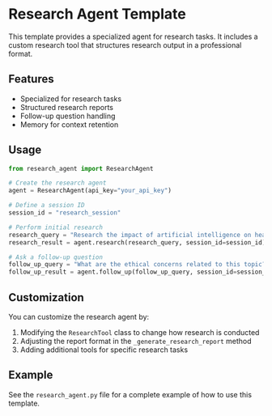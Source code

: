 # Research Agent Template

This template provides a specialized agent for research tasks. It includes a custom research tool that structures research output in a professional format.

## Features

- Specialized for research tasks
- Structured research reports
- Follow-up question handling
- Memory for context retention

## Usage

```python
from research_agent import ResearchAgent

# Create the research agent
agent = ResearchAgent(api_key="your_api_key")

# Define a session ID
session_id = "research_session"

# Perform initial research
research_query = "Research the impact of artificial intelligence on healthcare"
research_result = agent.research(research_query, session_id=session_id)

# Ask a follow-up question
follow_up_query = "What are the ethical concerns related to this topic?"
follow_up_result = agent.follow_up(follow_up_query, session_id=session_id)
```

## Customization

You can customize the research agent by:

1. Modifying the `ResearchTool` class to change how research is conducted
2. Adjusting the report format in the `_generate_research_report` method
3. Adding additional tools for specific research tasks

## Example

See the `research_agent.py` file for a complete example of how to use this template.